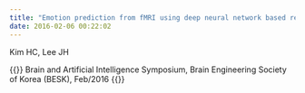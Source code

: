 ```yaml
---
title: "Emotion prediction from fMRI using deep neural network based regression"
date: 2016-02-06 00:22:02
---
```


Kim HC, Lee JH

{{<format bright-green>}}
Brain and Artificial Intelligence Symposium, Brain Engineering Society of Korea (BESK), Feb/2016
{{</format>}}